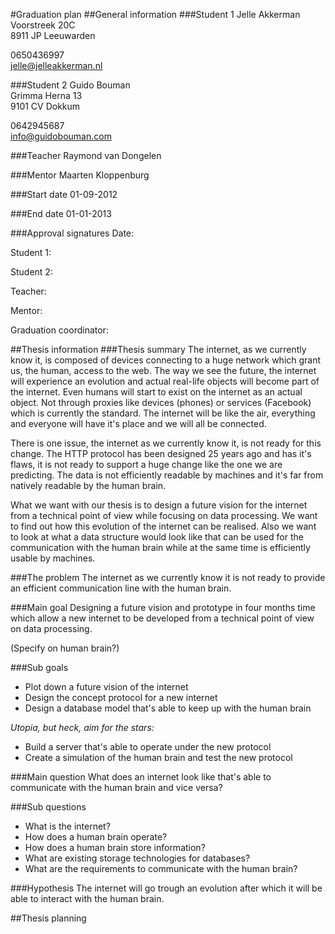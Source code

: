 #Graduation plan
##General information
###Student 1
Jelle Akkerman  
Voorstreek 20C  
8911 JP Leeuwarden  
  
0650436997  
jelle@jelleakkerman.nl

###Student 2
Guido Bouman  
Grimma Herna 13   
9101 CV Dokkum  
  
0642945687  
info@guidobouman.com

###Teacher
Raymond van Dongelen

###Mentor
Maarten Kloppenburg

###Start date
01-09-2012

###End date
01-01-2013

###Approval signatures
Date:  
  
  
Student 1:  
  
  
Student 2:  
  
  
Teacher:  
    

Mentor:  
    

Graduation coordinator:  
  

##Thesis information
###Thesis summary
The internet, as we currently know it, is composed of devices connecting to a huge network which grant us, the human, access to the web. The way we see the future, the internet will experience an evolution and actual real-life objects will become part of the internet. Even humans will start to exist on the internet as an actual object. Not through proxies like devices (phones) or services (Facebook) which is currently the standard. The internet will be like the air, everything and everyone will have it's place and we will all be connected.

There is one issue, the internet as we currently know it, is not ready for this change. The HTTP protocol has been designed 25 years ago and has it's flaws, it is not ready to support a huge change like the one we are predicting. The data is not efficiently readable by machines and it's far from natively readable by the human brain.

What we want with our thesis is to design a future vision for the internet from a technical point of view while focusing on data processing. We want to find out how this evolution of the internet can be realised. Also we want to look at what a data structure would look like that can be used for the communication with the human brain while at the same time is efficiently usable by machines.

###The problem
The internet as we currently know it is not ready to provide an efficient communication line with the human brain.

###Main goal
Designing a future vision and prototype in four months time which allow a new internet to be developed from a technical point of view on data processing.

(Specify on human brain?)

###Sub goals
* Plot down a future vision of the internet
* Design the concept protocol for a new internet
* Design a database model that's able to keep up with the human brain

*Utopia, but heck, aim for the stars:*
* Build a server that's able to operate under the new protocol
* Create a simulation of the human brain and test the new protocol

###Main question
What does an internet look like that's able to communicate with the human brain and vice versa?

###Sub questions
* What is the internet?
* How does a human brain operate?
* How does a human brain store information?
* What are existing storage technologies for databases?
* What are the requirements to communicate with the human brain?

###Hypothesis
The internet will go trough an evolution after which it will be able to interact with the human brain.

##Thesis planning
